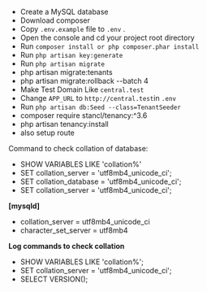 * Create a MySQL database
* Download composer
* Copy `.env.example` file to `.env` .
* Open the console and cd your project root directory
* Run `composer install or php composer.phar install`
* Run `php artisan key:generate`
* Run `php artisan migrate`
* php artisan migrate:tenants
* php artisan migrate:rollback --batch 4
* Make Test Domain Like `central.test` 
* Change `APP_URL` to `http://central.test`in `.env`
* Run `php artisan db:Seed --class=TenantSeeder`
* composer require stancl/tenancy:^3.6
* php artisan tenancy:install
* also setup route

Command to check collation of database:
* SHOW VARIABLES LIKE 'collation%'
* SET collation_server = 'utf8mb4_unicode_ci';
* SET collation_database = 'utf8mb4_unicode_ci';
* SET collation_server = 'utf8mb4_unicode_ci';

**[mysqld]**
* collation_server = utf8mb4_unicode_ci
* character_set_server = utf8mb4

**Log commands to check collation**
* SHOW VARIABLES LIKE 'collation%';
* SET collation_server = 'utf8mb4_unicode_ci';
* SELECT VERSION();

